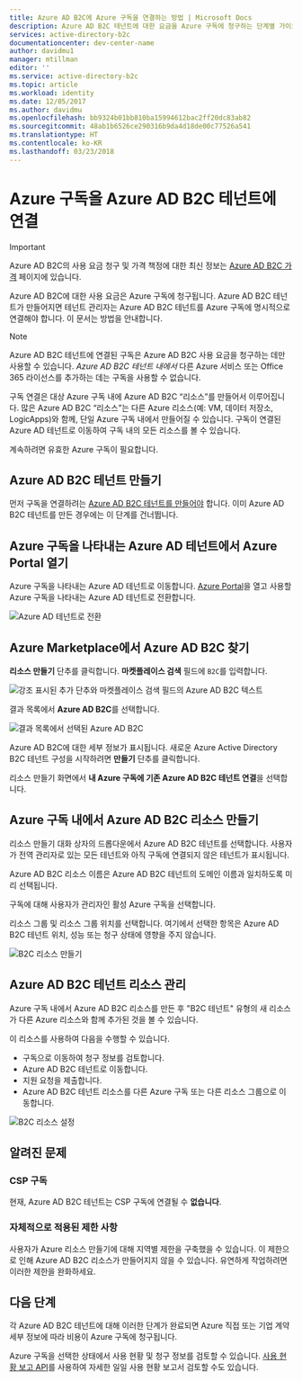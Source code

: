 ```yaml
---
title: Azure AD B2C에 Azure 구독을 연결하는 방법 | Microsoft Docs
description: Azure AD B2C 테넌트에 대한 요금을 Azure 구독에 청구하는 단계별 가이드입니다.
services: active-directory-b2c
documentationcenter: dev-center-name
author: davidmu1
manager: mtillman
editor: ''
ms.service: active-directory-b2c
ms.topic: article
ms.workload: identity
ms.date: 12/05/2017
ms.author: davidmu
ms.openlocfilehash: bb9324b01bb810ba15994612bac2ff20dc83ab82
ms.sourcegitcommit: 48ab1b6526ce290316b9da4d18de00c77526a541
ms.translationtype: HT
ms.contentlocale: ko-KR
ms.lasthandoff: 03/23/2018
---
```

# <a name="linking-an-azure-subscription-to-an-azure-ad-b2c-tenant"></a>Azure 구독을 Azure AD B2C 테넌트에 연결

> [!IMPORTANT]
> Azure AD B2C의 사용 요금 청구 및 가격 책정에 대한 최신 정보는 [Azure AD B2C 가격](https://azure.microsoft.com/pricing/details/active-directory-b2c/) 페이지에 있습니다.

Azure AD B2C에 대한 사용 요금은 Azure 구독에 청구됩니다. Azure AD B2C 테넌트가 만들어지면 테넌트 관리자는 Azure AD B2C 테넌트를 Azure 구독에 명시적으로 연결해야 합니다. 이 문서는 방법을 안내합니다.

> [!NOTE]
> Azure AD B2C 테넌트에 연결된 구독은 Azure AD B2C 사용 요금을 청구하는 데만 사용할 수 있습니다. *Azure AD B2C 테넌트 내에서* 다른 Azure 서비스 또는 Office 365 라이선스를 추가하는 데는 구독을 사용할 수 없습니다.

 구독 연결은 대상 Azure 구독 내에 Azure AD B2C “리소스”를 만들어서 이루어집니다. 많은 Azure AD B2C “리소스”는 다른 Azure 리소스(예: VM, 데이터 저장소, LogicApps)와 함께, 단일 Azure 구독 내에서 만들어질 수 있습니다. 구독이 연결된 Azure AD 테넌트로 이동하여 구독 내의 모든 리소스를 볼 수 있습니다.

계속하려면 유효한 Azure 구독이 필요합니다.

## <a name="create-an-azure-ad-b2c-tenant"></a>Azure AD B2C 테넌트 만들기

먼저 구독을 연결하려는 [Azure AD B2C 테넌트를 만들어야](active-directory-b2c-get-started.md) 합니다. 이미 Azure AD B2C 테넌트를 만든 경우에는 이 단계를 건너뜁니다.

## <a name="open-azure-portal-in-the-azure-ad-tenant-that-shows-your-azure-subscription"></a>Azure 구독을 나타내는 Azure AD 테넌트에서 Azure Portal 열기

Azure 구독을 나타내는 Azure AD 테넌트로 이동합니다. [Azure Portal](https://portal.azure.com)을 열고 사용할 Azure 구독을 나타내는 Azure AD 테넌트로 전환합니다.

![Azure AD 테넌트로 전환](./media/active-directory-b2c-how-to-enable-billing/SelectAzureADTenant.png)

## <a name="find-azure-ad-b2c-in-the-azure-marketplace"></a>Azure Marketplace에서 Azure AD B2C 찾기

**리소스 만들기** 단추를 클릭합니다. **마켓플레이스 검색** 필드에 `B2C`를 입력합니다.

![강조 표시된 추가 단추와 마켓플레이스 검색 필드의 Azure AD B2C 텍스트](../../includes/media/active-directory-b2c-create-tenant/find-azure-ad-b2c.png)

결과 목록에서 **Azure AD B2C**를 선택합니다.

![결과 목록에서 선택된 Azure AD B2C](../../includes/media/active-directory-b2c-create-tenant/find-azure-ad-b2c-result.png)

Azure AD B2C에 대한 세부 정보가 표시됩니다. 새로운 Azure Active Directory B2C 테넌트 구성을 시작하려면 **만들기** 단추를 클릭합니다.

리소스 만들기 화면에서 **내 Azure 구독에 기존 Azure AD B2C 테넌트 연결**을 선택합니다.

## <a name="create-an-azure-ad-b2c-resource-within-the-azure-subscription"></a>Azure 구독 내에서 Azure AD B2C 리소스 만들기

리소스 만들기 대화 상자의 드롭다운에서 Azure AD B2C 테넌트를 선택합니다. 사용자가 전역 관리자로 있는 모든 테넌트와 아직 구독에 연결되지 않은 테넌트가 표시됩니다.

Azure AD B2C 리소스 이름은 Azure AD B2C 테넌트의 도메인 이름과 일치하도록 미리 선택됩니다.

구독에 대해 사용자가 관리자인 활성 Azure 구독을 선택합니다.

리소스 그룹 및 리소스 그룹 위치를 선택합니다. 여기에서 선택한 항목은 Azure AD B2C 테넌트 위치, 성능 또는 청구 상태에 영향을 주지 않습니다.

![B2C 리소스 만들기](./media/active-directory-b2c-how-to-enable-billing/createresourceb2c.png)

## <a name="manage-your-azure-ad-b2c-tenant-resources"></a>Azure AD B2C 테넌트 리소스 관리

Azure 구독 내에서 Azure AD B2C 리소스를 만든 후 "B2C 테넌트" 유형의 새 리소스가 다른 Azure 리소스와 함께 추가된 것을 볼 수 있습니다.

이 리소스를 사용하여 다음을 수행할 수 있습니다.

- 구독으로 이동하여 청구 정보를 검토합니다.
- Azure AD B2C 테넌트로 이동합니다.
- 지원 요청을 제출합니다.
- Azure AD B2C 테넌트 리소스를 다른 Azure 구독 또는 다른 리소스 그룹으로 이동합니다.

![B2C 리소스 설정](./media/active-directory-b2c-how-to-enable-billing/b2cresourcesettings.png)

## <a name="known-issues"></a>알려진 문제

### <a name="csp-subscriptions"></a>CSP 구독

현재, Azure AD B2C 테넌트는 CSP 구독에 연결될 수 **없습니다**.

### <a name="self-imposed-restrictions"></a>자체적으로 적용된 제한 사항

사용자가 Azure 리소스 만들기에 대해 지역별 제한을 구축했을 수 있습니다. 이 제한으로 인해 Azure AD B2C 리소스가 만들어지지 않을 수 있습니다. 유연하게 작업하려면 이러한 제한을 완화하세요.

## <a name="next-steps"></a>다음 단계

각 Azure AD B2C 테넌트에 대해 이러한 단계가 완료되면 Azure 직접 또는 기업 계약 세부 정보에 따라 비용이 Azure 구독에 청구됩니다.

Azure 구독을 선택한 상태에서 사용 현황 및 청구 정보를 검토할 수 있습니다. [사용 현황 보고 API](active-directory-b2c-reference-usage-reporting-api.md)를 사용하여 자세한 일일 사용 현황 보고서 검토할 수도 있습니다.

